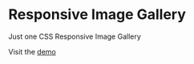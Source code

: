 # Responsive Image Gallery

Just one CSS Responsive Image Gallery

Visit the [demo](http://tiagoporto.github.io/responsive-image-gallery)

